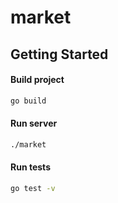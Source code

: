 # market

## Getting Started

#### Build project

```sh
go build
```

#### Run server

```sh
./market
```

#### Run tests

```sh
go test -v
```
